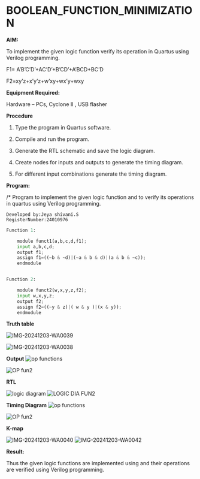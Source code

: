 # BOOLEAN_FUNCTION_MINIMIZATION

**AIM:**

To implement the given logic function verify its operation in Quartus using Verilog programming.

F1= A’B’C’D’+AC’D’+B’CD’+A’BCD+BC’D 

F2=xy’z+x’y’z+w’xy+wx’y+wxy

**Equipment Required:**

Hardware – PCs, Cyclone II , USB flasher

**Procedure**

1.	Type the program in Quartus software.

2.	Compile and run the program.

3.	Generate the RTL schematic and save the logic diagram.

4.	Create nodes for inputs and outputs to generate the timing diagram.

5.	For different input combinations generate the timing diagram.


**Program:**

/* Program to implement the given logic function and to verify its operations in quartus using Verilog programming. 
```
Developed by:Jeya shivani.S
RegisterNumber:24010976
```
```python
Function 1:

    module funct1(a,b,c,d,f1);
    input a,b,c,d;
    output f1;
    assign f1=((~b & ~d)|(~a & b & d)|(a & b & ~c));
    endmodule


Function 2:

    module funct2(w,x,y,z,f2);
    input w,x,y,z;
    output f2;
    assign f2=((~y & z)|( w & y )|(x & y));
    endmodule
```
**Truth table**

![IMG-20241203-WA0039](https://github.com/user-attachments/assets/3166a064-80c9-47d1-8d23-6c6bbb738dee)

![IMG-20241203-WA0038](https://github.com/user-attachments/assets/c27a3fc0-a51e-4bcd-a7fd-eaf05a3a96c1)

**Output**
![op functions](https://github.com/user-attachments/assets/3e9d24ab-ac12-48a3-8c2c-5811715dc07d)

![OP fun2](https://github.com/user-attachments/assets/5abf3f3d-c0f6-4aeb-8faa-33b288dd9080)



**RTL**

![logic diagram](https://github.com/user-attachments/assets/8104046c-7357-4dee-bc6a-f07cccf165e0)
![LOGIC DIA FUN2](https://github.com/user-attachments/assets/5e7a3067-dfaa-4dbc-9668-b4dee94c609f)


**Timing Diagram**
![op functions](https://github.com/user-attachments/assets/f4a38d31-33f8-4587-a889-1a9f17e40601)

![OP fun2](https://github.com/user-attachments/assets/98f03472-02cf-4f1b-b299-5fb44acaa15a)

**K-map**

![IMG-20241203-WA0040](https://github.com/user-attachments/assets/69e0c663-2406-4560-948b-dfd3200b4e01)
![IMG-20241203-WA0042](https://github.com/user-attachments/assets/73050ec6-3d41-4d9d-91c0-94f56ccd3291)

**Result:**

Thus the given logic functions are implemented using and their operations are verified using Verilog programming.

